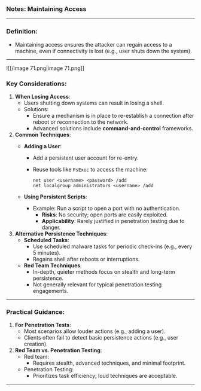 ### **Notes: Maintaining Access**

---

### **Definition:**

- Maintaining access ensures the attacker can regain access to a machine, even if connectivity is lost (e.g., user shuts down the system).

---

![[/image 71.png|image 71.png]]

### **Key Considerations**:

1. **When Losing Access**:
    - Users shutting down systems can result in losing a shell.
    - Solutions:
        - Ensure a mechanism is in place to re-establish a connection after reboot or reconnection to the network.
        - Advanced solutions include **command-and-control** frameworks.
2. **Common Techniques**:
    - **Adding a User**:
        - Add a persistent user account for re-entry.
        - Reuse tools like `PsExec` to access the machine:
            
            ```Shell
            net user <username> <password> /add
            net localgroup administrators <username> /add
            ```
            
    - **Using Persistent Scripts**:
        - Example: Run a script to open a port with no authentication.
            - **Risks**: No security; open ports are easily exploited.
            - **Applicability**: Rarely justified in penetration testing due to danger.
3. **Alternative Persistence Techniques**:
    - **Scheduled Tasks**:
        - Use scheduled malware tasks for periodic check-ins (e.g., every 5 minutes).
        - Regains shell after reboots or interruptions.
    - **Red Team Techniques**:
        - In-depth, quieter methods focus on stealth and long-term persistence.
        - Not generally relevant for typical penetration testing engagements.

---

### **Practical Guidance**:

1. **For Penetration Tests**:
    - Most scenarios allow louder actions (e.g., adding a user).
    - Clients often fail to detect basic persistence actions (e.g., user creation).
2. **Red Team vs. Penetration Testing**:
    - Red team:
        - Requires stealth, advanced techniques, and minimal footprint.
    - Penetration Testing:
        - Prioritizes task efficiency; loud techniques are acceptable.

---